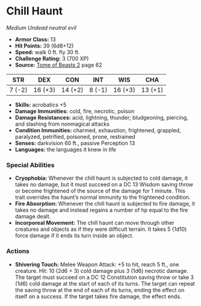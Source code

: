 # Chill Haunt

*Medium* *Undead* *neutral evil*

- **Armor Class:** 13
- **Hit Points:** 39 (6d8+12)
- **Speed:** walk 0 ft. fly 30 ft.
- **Challenge Rating:** 3 (700 XP)
- **Source:** [Tome of Beasts 2](https://koboldpress.com/kpstore/product/tome-of-beasts-2-for-5th-edition) page 62

| STR | DEX | CON | INT | WIS | CHA |
| --- | --- | --- | --- | --- | --- |
| 7 (-2) | 16 (+3) | 14 (+2) | 8 (-1) | 16 (+3) | 13 (+1) |

- **Skills:** acrobatics +5
- **Damage Immunities:** cold, fire, necrotic, poison
- **Damage Resistances:** acid, lightning, thunder; bludgeoning, piercing, and slashing from nonmagical attacks
- **Condition Immunities:** charmed, exhaustion, frightened, grappled, paralyzed, petrified, poisoned, prone, restrained
- **Senses:** darkvision 60 ft., passive Perception 13
- **Languages:** the languages it knew in life
### Special Abilities
- **Cryophobia:** Whenever the chill haunt is subjected to cold damage, it takes no damage, but it must succeed on a DC 13 Wisdom saving throw or become frightened of the source of the damage for 1 minute. This trait overrides the haunt’s normal immunity to the frightened condition.
- **Fire Absorption:** Whenever the chill haunt is subjected to fire damage, it takes no damage and instead regains a number of hp equal to the fire damage dealt.
- **Incorporeal Movement:** The chill haunt can move through other creatures and objects as if they were difficult terrain. It takes 5 (1d10) force damage if it ends its turn inside an object.
### Actions
- **Shivering Touch:** Melee Weapon Attack: +5 to hit, reach 5 ft., one creature. Hit: 10 (2d6 + 3) cold damage plus 3 (1d6) necrotic damage. The target must succeed on a DC 12 Constitution saving throw or take 3 (1d6) cold damage at the start of each of its turns. The target can repeat the saving throw at the end of each of its turns, ending the effect on itself on a success. If the target takes fire damage, the effect ends.


